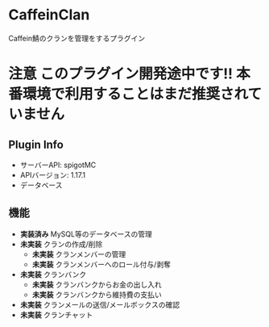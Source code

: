 # CaffeinClan
Caffein鯖のクランを管理をするプラグイン


# **注意 このプラグイン開発途中です!! 本番環境で利用することはまだ推奨されていません**

## Plugin Info
- サーバーAPI: spigotMC
- APIバージョン: 1.17.1
- データベース　


## 機能
- **実装済み** MySQL等のデータベースの管理
- **未実装** クランの作成/削除
  - **未実装** クランメンバーの管理
  - **未実装** クランメンバーへのロール付与/剥奪
- **未実装** クランバンク
  - **未実装** クランバンクからお金の出し入れ
  - **未実装** クランバンクから維持費の支払い
- **未実装** クランメールの送信/メールボックスの確認
- **未実装** クランチャット
